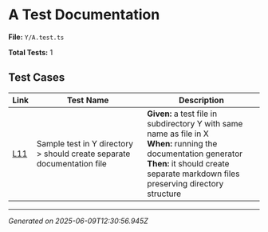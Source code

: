 # A Test Documentation

**File:** `Y/A.test.ts`

**Total Tests:** 1

## Test Cases

| Link | Test Name | Description |
|------|-----------|-------------|
| [L11](src/test/Y/A.test.ts#L11) | Sample test in Y directory > should create separate documentation file | **Given:** a test file in subdirectory Y with same name as file in X<br>**When:** running the documentation generator<br>**Then:** it should create separate markdown files preserving directory structure |

---
*Generated on 2025-06-09T12:30:56.945Z*
